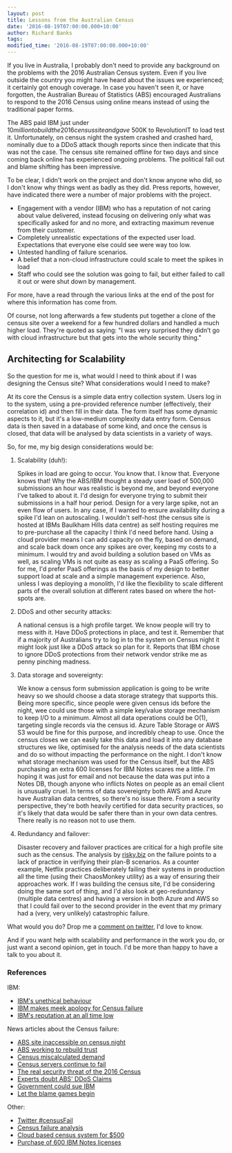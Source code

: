 ```yaml
---
layout: post
title: Lessons from the Australian Census
date: '2016-08-19T07:00:00.000+10:00'
author: Richard Banks
tags: 
modified_time: '2016-08-19T07:00:00.000+10:00'
---
```

If you live in Australia, I probably don't need to provide any background on the problems with the 2016 Australian Census system. Even if you live outside the country you might have heard about the issues we experienced; it certainly got enough coverage.
In case you haven't seen it, or have forgotten, the Australian Bureau of Statistics (ABS) encouraged Australians to respond to the 2016 Census using online means instead of using the traditional paper forms.

The ABS paid IBM just under $10 million to build the 2016 census site and gave ~$500K to RevolutionIT to load test it.
Unfortunately, on census night the system crashed and crashed hard, nominally due to a DDoS attack though reports since then indicate that this was not the case. The census site remained offline for two days and since coming back online has experienced ongoing problems. The political fall out and blame shifting has been impressive.

To be clear, I didn't work on the project and don't know anyone who did, so I don't know why things went as badly as they did. Press reports, however, have indicated there were a number of major problems with the project.

 * Engagement with a vendor (IBM) who has a reputation of not caring about value delivered, instead focusing on delivering only what was specifically asked for and no more, and extracting maximum revenue from their customer.
 * Completely unrealistic expectations of the expected user load. Expectations that everyone else could see were way too low.
 * Untested handling of failure scenarios.
 * A belief that a non-cloud infrastructure could scale to meet the spikes in load
 * Staff who could see the solution was going to fail, but either failed to call it out or were shut down by management.

For more, have a read through the various links at the end of the post for where this information has come from.

Of course, not long afterwards a few students put together a clone of the census site over a weekend for a few hundred dollars and handled a much higher load. They're quoted as saying: "I was very surprised they didn’t go with cloud infrastructure but that gets into the whole security thing."


## Architecting for Scalability

So the question for me is, what would I need to think about if I was designing the Census site? What considerations would I need to make?

At its core the Census is a simple data entry collection system.
Users log in to the system, using a pre-provided reference number (effectively, their correlation id) and then fill in their data.
The form itself has some dynamic aspects to it, but it's a low-medium complexity data entry form.
Census data is then saved in a database of some  kind, and once the census is closed, that data will be analysed by data scientists in a variety of ways.

So, for me, my big design considerations would be:

1. Scalability (duh!):

    Spikes in load are going to occur. You know that. I know that. Everyone knows that! Why the ABS/IBM thought a steady user load of 500,000 submissions an hour was realistic is beyond me, and beyond everyone I've talked to about it. I'd design for everyone trying to submit their submissions in a half hour period. Design for a very large spike, not an even flow of users.
    In any case, if I wanted to ensure availability during a spike I'd lean on autoscaling. I wouldn't self-host (the census site is hosted at IBMs Baulkham Hills data centre) as self hosting requires me to pre-purchase all the capacity I think I'd  need before hand. Using a cloud provider means I can add capacity on the fly, based on demand, and scale back down once any spikes are over, keeping my costs to a minimum.
    I would try and avoid building a solution based on VMs as well, as scaling VMs is not quite as easy as scaling a PaaS offering. So for me, I'd prefer PaaS offerings as the basis of my design to better support load at scale and a simple management experience.
    Also, unless I was deploying a monolith, I'd like the flexibility to scale different parts of the overall solution at different rates based on where the hot-spots are. 

1. DDoS and other security attacks:

    A national census is a high profile target. We know people will try to mess with it. Have DDoS protections in place, and test it. Remember that if a majority of Australians try to log in to the system on Census night it might look just like a DDoS attack so plan for it.
    Reports that IBM chose to ignore DDoS protections from their network vendor strike me as penny pinching madness.

1. Data storage and sovereignty:

    We know a census form submission application is going to be write heavy so we should choose a data storage strategy that supports this.
    Being more specific, since people were given census ids before the night, wee could use those with a simple key/value storage mechanism to keep I/O to a minimum. Almost all data operations could be O(1), targeting single records via the census id. Azure Table Storage or AWS S3 would be fine for this purpose, and incredibly cheap to use.
    Once the census closes we can easily take this data and load it into any database structures we like, optimised for the analysis needs of the data scientists and do so without impacting the performance on the night.
    I don't know what storage mechanism was used for the Census itself, but the ABS purchasing an extra 600 licenses for IBM Notes scares me a little. I'm hoping it was just for email and not because the data was put into a Notes DB, though anyone who inflicts Notes on people as an email client is unusually cruel.
    In terms of data sovereignty both AWS and Azure have Australian data centres, so there's no issue there. From a security perspective, they're both heavily certified for data security practices, so it's likely that data would be safer there than in your own data centres. There really is no reason not to use them.

 1. Redundancy and failover:

    Disaster recovery and failover practices are critical for a high profile site such as the census. The analysis by [risky.biz](http://risky.biz) on the failure points to a lack of practice in verifying their plan-B scenarios.
    As a counter example, Netflix practices deliberately failing their systems in production all the time (using their ChaosMonkey utility) as a way of ensuring their approaches work. If I was building the census site, I'd be considering doing the same sort of thing, and I'd also look at geo-redundancy (multiple data centres) and having a version in both Azure and AWS so that I could fail over to the second provider in the event that my primary had a (very, very unlikely) catastrophic failure.


What would you do? Drop me a [comment on twitter](https://twitter.com/rbanks54), I'd love to know.

And if you want help with scalability and performance in the work you do, or just want a second opinion, get in touch. I'd be more than happy to have a talk to you about it.

### References

IBM:

 * [IBM's unethical behaviour](http://www.theregister.co.uk/2013/08/06/ibm_committed_ethical_transgressions_to_win_botched_project/)
 * [IBM makes meek apology for Census failure](http://www.theregister.co.uk/2016/08/11/ibm_makes_meek_apology_for_oz_censusfail_offers_no_fail_detail/)
 * [IBM's reputation at an all time low](http://www.arnnet.com.au/article/605089/ibm-reputation-an-all-time-aussie-low/) 

News articles about the Census failure:

 * [ABS site inaccessible on census night](http://www.abc.net.au/news/2016-08-09/abs-website-inaccessible-on-census-night/7711652)
 * [ABS working to rebuild trust](http://www.abc.net.au/news/2016-08-14/abs-working-to-rebuild-trust-after-census-failure-chief-says/7733234)
 * [Census miscalculated demand](http://www.news.com.au/technology/online/ibm-servers-for-australian-census-2016-miscalculated-level-of-demand-in-a-short-space-of-time/news-story/63dee596f1b541446b83afe20d0584e3)
 * [Census servers continue to fail](http://www.news.com.au/technology/aussies-face-more-frustration-as-census-servers-continue-to-fail-despite-repeated-attempts/news-story/4e43f5e92dda5685778601b9b66fddf9)
 * [The real security threat of the 2016 Census](http://www.itnews.com.au/blogentry/the-real-security-threat-of-the-2016-census-433907)
 * [Experts doubt ABS' DDoS Claims](http://www.itnews.com.au/news/experts-cast-doubt-on-abs-census-dos-claims-433926)
 * [Government could sue IBM](http://www.itnews.com.au/news/govt-could-chase-ibm-for-damages-over-census-failure-433519)
 * [Let the blame games begin](http://www.lifehacker.com.au/2016/08/ibm-and-the-abs-census-let-the-blame-games-begin/)

Other:

 * [Twitter #censusFail](https://twitter.com/search?q=%23censusFail&src=typd) 
 * [Census failure analysis](http://risky.biz/censusfailupdate)
 * [Cloud based census system for $500](http://www.news.com.au/technology/online/qut-students-design-a-500-cloudbased-census-server-four-times-better-than-ibms-9-million-system/news-story/0a4eeabf733cedfce0091ce6f062c60c)
 * [Purchase of 600 IBM Notes licenses](https://www.tenders.gov.au/?event=public.cn.view&CNUUID=9F2F60F5-B6E4-5540-FA0002385D7EA7AF)
